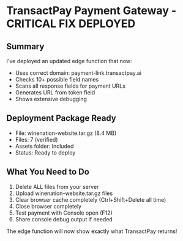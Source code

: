 # TransactPay Payment Gateway - CRITICAL FIX DEPLOYED

## Summary

I've deployed an updated edge function that now:
- Uses correct domain: payment-link.transactpay.ai
- Checks 10+ possible field names
- Scans all response fields for payment URLs
- Generates URL from token field
- Shows extensive debugging

## Deployment Package Ready

- File: winenation-website.tar.gz (8.4 MB)
- Files: 7 (verified)
- Assets folder: Included
- Status: Ready to deploy

## What You Need to Do

1. Delete ALL files from your server
2. Upload winenation-website.tar.gz files
3. Clear browser cache completely (Ctrl+Shift+Delete all time)
4. Close browser completely
5. Test payment with Console open (F12)
6. Share console debug output if needed

The edge function will now show exactly what TransactPay returns!
